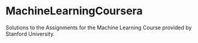 # MachineLearningCoursera

Solutions to the Assignments for the Machine Learning Course provided by Stanford University.
